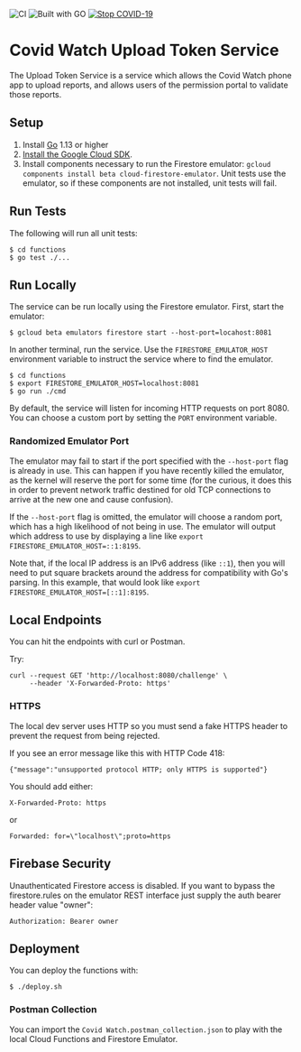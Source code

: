![CI](https://github.com/covid19risk/covidwatch-cloud-functions/workflows/CI/badge.svg)
![Built with GO](https://img.shields.io/badge/go-1.13%7C1.14-blue.svg)
[![Stop COVID-19](https://img.shields.io/badge/stop-covid--19-red.svg)](https://www.covid-watch.org/)

# Covid Watch Upload Token Service

The Upload Token Service is a service which allows the Covid Watch phone app to
upload reports, and allows users of the permission portal to validate those
reports.

## Setup

1. Install [Go](https://golang.org/) 1.13 or higher
2. [Install the Google Cloud SDK](https://cloud.google.com/sdk/install).
3. Install components necessary to run the Firestore emulator: `gcloud
   components install beta cloud-firestore-emulator`. Unit tests use the
   emulator, so if these components are not installed, unit tests will fail.

## Run Tests

The following will run all unit tests:

```text
$ cd functions
$ go test ./...
```

## Run Locally

The service can be run locally using the Firestore emulator. First, start the
emulator:

```text
$ gcloud beta emulators firestore start --host-port=locahost:8081
```

In another terminal, run the service. Use the `FIRESTORE_EMULATOR_HOST`
environment variable to instruct the service where to find the emulator.

```text
$ cd functions
$ export FIRESTORE_EMULATOR_HOST=localhost:8081
$ go run ./cmd
```

By default, the service will listen for incoming HTTP requests on port 8080. You
can choose a custom port by setting the `PORT` environment variable.

### Randomized Emulator Port

The emulator may fail to start if the port specified with the `--host-port` flag
is already in use. This can happen if you have recently killed the emulator, as
the kernel will reserve the port for some time (for the curious, it does this in
order to prevent network traffic destined for old TCP connections to arrive at
the new one and cause confusion).

If the `--host-port` flag is omitted, the emulator will choose a random port,
which has a high likelihood of not being in use. The emulator will output which
address to use by displaying a line like `export
FIRESTORE_EMULATOR_HOST=::1:8195`.

Note that, if the local IP address is an IPv6 address (like `::1`), then you
will need to put square brackets around the address for compatibility with Go's
parsing. In this example, that would look like `export
FIRESTORE_EMULATOR_HOST=[::1]:8195`.

## Local Endpoints

You can hit the endpoints with curl or Postman.

Try:

```
curl --request GET 'http://localhost:8080/challenge' \
     --header 'X-Forwarded-Proto: https'
```

### HTTPS

The local dev server uses HTTP so you must send a fake HTTPS header to prevent
the request from being rejected.

If you see an error message like this with HTTP Code 418:

```
{"message":"unsupported protocol HTTP; only HTTPS is supported"}
```

You should add either:

```
X-Forwarded-Proto: https
```

or

```
Forwarded: for=\"localhost\";proto=https
```

## Firebase Security

Unauthenticated Firestore access is disabled. If you want to bypass the
firestore.rules on the emulator REST interface just supply the auth bearer
header value "owner":

```
Authorization: Bearer owner
```

## Deployment

You can deploy the functions with:

```
$ ./deploy.sh
```

### Postman Collection

You can import the `Covid Watch.postman_collection.json` to play with the local
Cloud Functions and Firestore Emulator.
